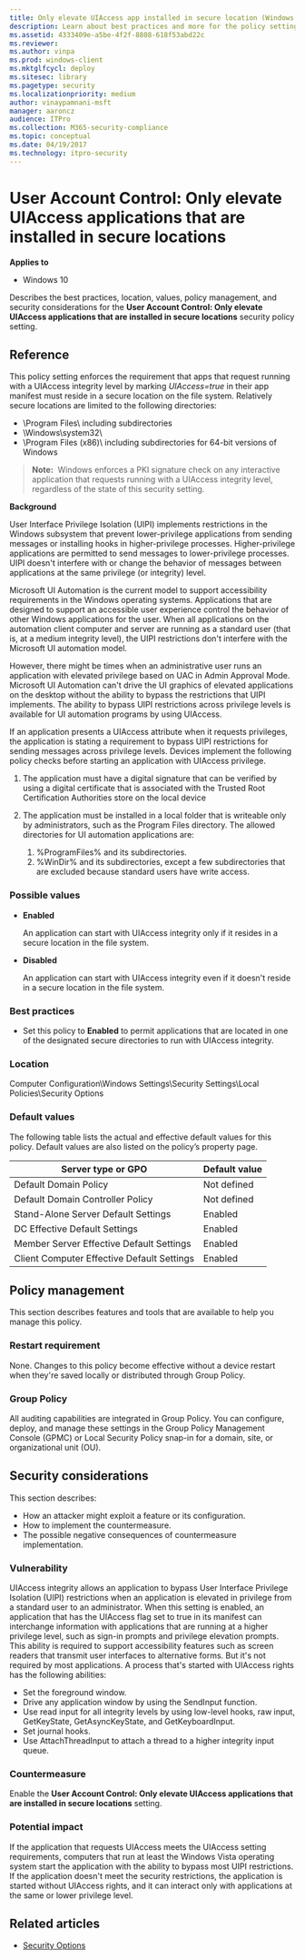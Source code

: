 ```yaml
---
title: Only elevate UIAccess app installed in secure location (Windows 10)
description: Learn about best practices and more for the policy setting, User Account Control Only elevate UIAccess applications that are installed in secure locations.
ms.assetid: 4333409e-a5be-4f2f-8808-618f53abd22c
ms.reviewer: 
ms.author: vinpa
ms.prod: windows-client
ms.mktglfcycl: deploy
ms.sitesec: library
ms.pagetype: security
ms.localizationpriority: medium
author: vinaypamnani-msft
manager: aaroncz
audience: ITPro
ms.collection: M365-security-compliance
ms.topic: conceptual
ms.date: 04/19/2017
ms.technology: itpro-security
---
```


# User Account Control: Only elevate UIAccess applications that are installed in secure locations

**Applies to**
-   Windows 10

Describes the best practices, location, values, policy management, and security considerations for the **User Account Control: Only elevate UIAccess applications that are installed in secure locations** security policy setting.

## Reference

This policy setting enforces the requirement that apps that request running with a UIAccess integrity level by marking *UIAccess=true* in their app manifest must reside in a secure location on the file system. Relatively secure locations are limited to the following directories:

-   \\Program Files\\ including subdirectories
-   \\Windows\\system32\\
-   \\Program Files (x86)\\ including subdirectories for 64-bit versions of Windows

>**Note:**  Windows enforces a PKI signature check on any interactive application that requests running with a UIAccess integrity level, regardless of the state of this security setting.
 
**Background**

User Interface Privilege Isolation (UIPI) implements restrictions in the Windows subsystem that prevent lower-privilege applications from sending messages or installing hooks in higher-privilege processes. Higher-privilege applications are permitted to send messages to lower-privilege processes. UIPI doesn't interfere with or change the behavior of messages between applications at the same privilege (or integrity) level.

Microsoft UI Automation is the current model to support accessibility requirements in the Windows operating systems. Applications that are designed to support an accessible user experience control the behavior of other Windows applications for the user. When all applications on the automation client computer and server are running as a standard user (that is, at a medium integrity level), the UIPI restrictions don't interfere with the Microsoft UI automation model.

However, there might be times when an administrative user runs an application with elevated privilege based on UAC in Admin Approval Mode. Microsoft UI Automation can't drive the UI graphics of elevated applications on the desktop without the ability to bypass the restrictions that UIPI implements. The ability to bypass UIPI restrictions across privilege levels is available for UI automation programs by using UIAccess.

If an application presents a UIAccess attribute when it requests privileges, the application is stating a requirement to bypass UIPI restrictions for sending messages across privilege levels. Devices implement the following policy checks before starting an application with UIAccess privilege.

1.  The application must have a digital signature that can be verified by using a digital certificate that is associated with the Trusted Root Certification Authorities store on the local device
2.  The application must be installed in a local folder that is writeable only by administrators, such as the Program Files directory. The allowed directories for UI automation applications are:

    1.  %ProgramFiles% and its subdirectories.
    2.  %WinDir% and its subdirectories, except a few subdirectories that are excluded because standard users have write access.

### Possible values

-   **Enabled**

    An application can start with UIAccess integrity only if it resides in a secure location in the file system.

-   **Disabled**

    An application can start with UIAccess integrity even if it doesn't reside in a secure location in the file system.

### Best practices

-   Set this policy to **Enabled** to permit applications that are located in one of the designated secure directories to run with UIAccess integrity.

### Location

Computer Configuration\\Windows Settings\\Security Settings\\Local Policies\\Security Options

### Default values

The following table lists the actual and effective default values for this policy. Default values are also listed on the policy’s property page.

| Server type or GPO | Default value |
| - | - |
| Default Domain Policy| Not defined| 
| Default Domain Controller Policy | Not defined| 
| Stand-Alone Server Default Settings | Enabled| 
| DC Effective Default Settings | Enabled| 
| Member Server Effective Default Settings| Enabled| 
| Client Computer Effective Default Settings | Enabled| 
 
## Policy management

This section describes features and tools that are available to help you manage this policy.

### Restart requirement

None. Changes to this policy become effective without a device restart when they're saved locally or distributed through Group Policy.

### Group Policy

All auditing capabilities are integrated in Group Policy. You can configure, deploy, and manage these settings in the Group Policy Management Console (GPMC) or Local Security Policy snap-in for a domain, site, or organizational unit (OU).

## Security considerations

This section describes:
- How an attacker might exploit a feature or its configuration.
- How to implement the countermeasure.
- The possible negative consequences of countermeasure implementation.

### Vulnerability

UIAccess integrity allows an application to bypass User Interface Privilege Isolation (UIPI) restrictions when an application is elevated in privilege from a standard user to an administrator. When this setting is enabled, an application that has the UIAccess flag set to true in its manifest can interchange information with applications that are running at a higher privilege level, such as sign-in prompts and privilege elevation prompts. This ability is required to support accessibility features such as screen readers that transmit user interfaces to alternative forms. But it's not required by most applications. A process that's started with UIAccess rights has the following abilities:

-   Set the foreground window.
-   Drive any application window by using the SendInput function.
-   Use read input for all integrity levels by using low-level hooks, raw input, GetKeyState, GetAsyncKeyState, and GetKeyboardInput.
-   Set journal hooks.
-   Use AttachThreadInput to attach a thread to a higher integrity input queue.

### Countermeasure

Enable the **User Account Control: Only elevate UIAccess applications that are installed in secure locations** setting.

### Potential impact

If the application that requests UIAccess meets the UIAccess setting requirements, computers that run at least the Windows Vista operating system start the application with the ability to bypass most UIPI restrictions. If the application doesn't meet the security restrictions, the application is started without UIAccess rights, and it can interact only with applications at the same or lower privilege level.

## Related articles

- [Security Options](/windows/device-security/security-policy-settings/security-options)
